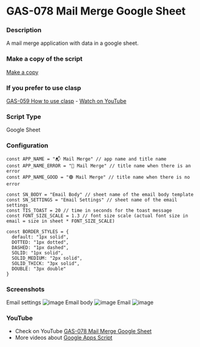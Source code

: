 # GAS-078 Mail Merge Google Sheet

### Description

A mail merge application with data in a google sheet.

### Make a copy of the script

[Make a copy](https://docs.google.com/spreadsheets/d/1cWfIfMAIbmx5F8J8_3H6tHATqcDqMrv4oJVtllhIJyI/copy)

### If you prefer to use clasp

[GAS-059 How to use clasp](https://github.com/ashtonfei/google-apps-script-projects/tree/GAS-259) - [Watch on YouTube](https://youtu.be/V-oE2OyvTKM)

### Script Type

Google Sheet

### Configuration

```javascirpt
const APP_NAME = "📬 Mail Merge" // app name and title name
const APP_NAME_ERROR = "🔴 Mail Merge" // title name when there is an error
const APP_NAME_GOOD = "🟢 Mail Merge" // title name when there is no error

const SN_BODY = "Email Body" // sheet name of the email body template
const SN_SETTINGS = "Email Settings" // sheet name of the email settings
const TIS_TOAST = 20 // time in seconds for the toast message
const FONT_SIZE_SCALE = 1.3 // font size scale (actual font size in email = size in sheet * FONT_SIZE_SCALE)

const BORDER_STYLES = {
  default: "1px solid",
  DOTTED: "1px dotted",
  DASHED: "1px dashed",
  SOLID: "1px solid",
  SOLID_MEDIUM: "2px solid",
  SOLID_THICK: "3px solid",
  DOUBLE: "3px double"
}
```

### Screenshots

Email settings
![image](https://user-images.githubusercontent.com/16481229/111897065-b4341780-8a58-11eb-9061-a2b6445b7a73.png)
Email body
![image](https://user-images.githubusercontent.com/16481229/111897096-df1e6b80-8a58-11eb-9acd-97836c254cdd.png)
Email
![image](https://user-images.githubusercontent.com/16481229/111900044-31688800-8a6b-11eb-8eae-35ff39fd3631.png)

### YouTube

- Check on YouTube [GAS-078 Mail Merge Google Sheet](https://youtu.be/C5Wv3zI2RF4)
- More videos about [Google Apps Script](https://www.youtube.com/playlist?list=PLQhwjnEjYj8Bf_EZDrrcmkB9vcB9Sk3x0)

